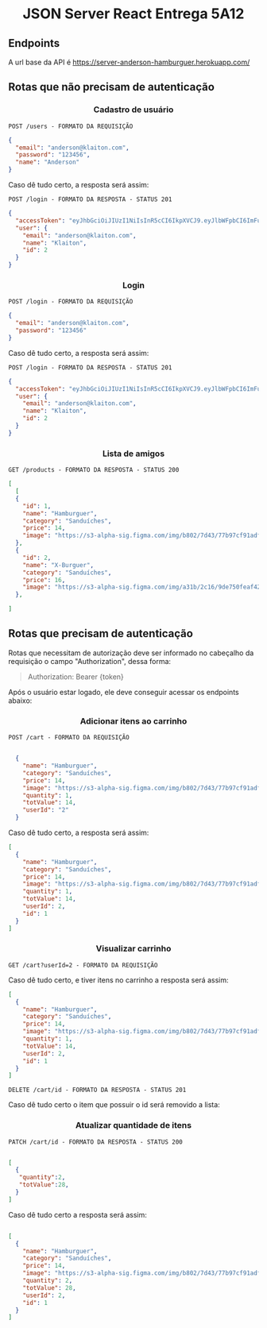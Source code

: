 <h1 align='center'>
    JSON Server React Entrega 5A12
</h1>

## Endpoints

A url base da API é https://server-anderson-hamburguer.herokuapp.com/

## Rotas que não precisam de autenticação

<h3 align='center'> Cadastro de usuário</h3>

`POST /users - FORMATO DA REQUISIÇÃO`

```json
{
  "email": "anderson@klaiton.com",
  "password": "123456",
  "name": "Anderson"
}
```

Caso dê tudo certo, a resposta será assim:

`POST /login - FORMATO DA RESPOSTA - STATUS 201`

```json
{
  "accessToken": "eyJhbGciOiJIUzI1NiIsInR5cCI6IkpXVCJ9.eyJlbWFpbCI6ImFuZGVyc29uQGtsYWl0b24uY29tIiwiaWF0IjoxNjM1OTc4ODI3LCJleHAiOjE2MzU5ODI0MjcsInN1YiI6IjIifQ.z5Y5z0v9WjA40Puk-WXB7ZVmbGtHyEGMS4xvDVSUD_M",
  "user": {
    "email": "anderson@klaiton.com",
    "name": "Klaiton",
    "id": 2
  }
}
```

<h3 align='center'> Login </h3>

`POST /login - FORMATO DA REQUISIÇÃO`

```json
{
  "email": "anderson@klaiton.com",
  "password": "123456"
}
```

Caso dê tudo certo, a resposta será assim:

`POST /login - FORMATO DA RESPOSTA - STATUS 201`

```json
{
  "accessToken": "eyJhbGciOiJIUzI1NiIsInR5cCI6IkpXVCJ9.eyJlbWFpbCI6ImFuZGVyc29uQGtsYWl0b24uY29tIiwiaWF0IjoxNjM1OTc4ODI3LCJleHAiOjE2MzU5ODI0MjcsInN1YiI6IjIifQ.z5Y5z0v9WjA40Puk-WXB7ZVmbGtHyEGMS4xvDVSUD_M",
  "user": {
    "email": "anderson@klaiton.com",
    "name": "Klaiton",
    "id": 2
  }
}
```

<h3 align='center'> Lista de  amigos </h3>

`GET /products - FORMATO DA RESPOSTA - STATUS 200`

```JSON
[
  [
  {
    "id": 1,
    "name": "Hamburguer",
    "category": "Sanduíches",
    "price": 14,
    "image": "https://s3-alpha-sig.figma.com/img/b802/7d43/77b97cf91adff632bb964dc7b056d179?Expires=1636934400&Signature=PNhZpOqfVsP80AYjycl7hCtJsf4fUTiVlryJQev3R7XoEvHPYBFS-DZgr7nmR1LljWTPjJlZv-2xA6IcIqyK9Tzfiy4gIMxAkVohJPfMoTD0u0tg6vcXzSlY2kaA77rr1MSvD-xROTYPbGB3EKEYxPs6~C9VxdAvo6QRbSEhbwbINx9TRj1V5n6c907pBv0YxmN7wzwQnlx4G~ODOdsaOBaRPNu7CEwVP2OGNo20Ld3mfkARTV~5TuYL72vL~7cFlia9PyocSAr3NctuveBtkeo3vt638cFH3zLsrM39af0IqpDkEAeBthKVkS5eT1PgmdeHy2xOoeqSTnnuLhBnkQ__&Key-Pair-Id=APKAINTVSUGEWH5XD5UA"
  },
  {
    "id": 2,
    "name": "X-Burguer",
    "category": "Sanduíches",
    "price": 16,
    "image": "https://s3-alpha-sig.figma.com/img/a31b/2c16/9de750feaf42d98ebd46941dad1f6afd?Expires=1636934400&Signature=CC~itVkTJHtH5dJmAt9kGp9WEQw2stM~wcd8j8KTqGSMSoRsE5n78ElXmyjvoumEg3Ra5xm-cc8vHPwguK2raJ9pft7qr5FEgN7xGxzXFnBbjRAJpsRTkrvT~eK~KJBaaDT2XS-Qjnn0laIGMj-Bczxz0ZR284yBUaSYbMk2Hv-7NRn4h-ZzyeKmI8PtNvGRisMn4DVc5qyRxVAb2mblzmqwvHUJlexfyv69kJl5tWrGzlaIA0BUX-4xgSesC2b7tM0Kwi2WDYAQhWf8079cVkj4~5ylC0-uwSAvfQkVzoXK6gHhh8fE5gW8XyI8MPY0S6RC4hWhOBzP38hF-SSCgQ__&Key-Pair-Id=APKAINTVSUGEWH5XD5UA"
  },

]
```

## Rotas que precisam de autenticação

Rotas que necessitam de autorização deve ser informado no cabeçalho da requisição o campo "Authorization", dessa forma:

> Authorization: Bearer {token}

Após o usuário estar logado, ele deve conseguir acessar os endpoints abaixo:

<h3 align='center'> Adicionar itens ao carrinho </h3>

`POST /cart - FORMATO DA REQUISIÇÃO`

```JSON

  {
    "name": "Hamburguer",
    "category": "Sanduíches",
    "price": 14,
    "image": "https://s3-alpha-sig.figma.com/img/b802/7d43/77b97cf91adff632bb964dc7b056d179?Expires=1636934400&Signature=PNhZpOqfVsP80AYjycl7hCtJsf4fUTiVlryJQev3R7XoEvHPYBFS-DZgr7nmR1LljWTPjJlZv-2xA6IcIqyK9Tzfiy4gIMxAkVohJPfMoTD0u0tg6vcXzSlY2kaA77rr1MSvD-xROTYPbGB3EKEYxPs6~C9VxdAvo6QRbSEhbwbINx9TRj1V5n6c907pBv0YxmN7wzwQnlx4G~ODOdsaOBaRPNu7CEwVP2OGNo20Ld3mfkARTV~5TuYL72vL~7cFlia9PyocSAr3NctuveBtkeo3vt638cFH3zLsrM39af0IqpDkEAeBthKVkS5eT1PgmdeHy2xOoeqSTnnuLhBnkQ__&Key-Pair-Id=APKAINTVSUGEWH5XD5UA",
    "quantity": 1,
    "totValue": 14,
    "userId": "2"
  }

```

Caso dê tudo certo, a resposta será assim:

```json
[
  {
    "name": "Hamburguer",
    "category": "Sanduíches",
    "price": 14,
    "image": "https://s3-alpha-sig.figma.com/img/b802/7d43/77b97cf91adff632bb964dc7b056d179?Expires=1636934400&Signature=PNhZpOqfVsP80AYjycl7hCtJsf4fUTiVlryJQev3R7XoEvHPYBFS-DZgr7nmR1LljWTPjJlZv-2xA6IcIqyK9Tzfiy4gIMxAkVohJPfMoTD0u0tg6vcXzSlY2kaA77rr1MSvD-xROTYPbGB3EKEYxPs6~C9VxdAvo6QRbSEhbwbINx9TRj1V5n6c907pBv0YxmN7wzwQnlx4G~ODOdsaOBaRPNu7CEwVP2OGNo20Ld3mfkARTV~5TuYL72vL~7cFlia9PyocSAr3NctuveBtkeo3vt638cFH3zLsrM39af0IqpDkEAeBthKVkS5eT1PgmdeHy2xOoeqSTnnuLhBnkQ__&Key-Pair-Id=APKAINTVSUGEWH5XD5UA",
    "quantity": 1,
    "totValue": 14,
    "userId": 2,
    "id": 1
  }
]
```

<h3 align='center'> Visualizar carrinho </h3>

`GET /cart?userId=2 - FORMATO DA REQUISIÇÃO`

Caso dê tudo certo, e tiver itens no carrinho a resposta será assim:

```json
[
  {
    "name": "Hamburguer",
    "category": "Sanduíches",
    "price": 14,
    "image": "https://s3-alpha-sig.figma.com/img/b802/7d43/77b97cf91adff632bb964dc7b056d179?Expires=1636934400&Signature=PNhZpOqfVsP80AYjycl7hCtJsf4fUTiVlryJQev3R7XoEvHPYBFS-DZgr7nmR1LljWTPjJlZv-2xA6IcIqyK9Tzfiy4gIMxAkVohJPfMoTD0u0tg6vcXzSlY2kaA77rr1MSvD-xROTYPbGB3EKEYxPs6~C9VxdAvo6QRbSEhbwbINx9TRj1V5n6c907pBv0YxmN7wzwQnlx4G~ODOdsaOBaRPNu7CEwVP2OGNo20Ld3mfkARTV~5TuYL72vL~7cFlia9PyocSAr3NctuveBtkeo3vt638cFH3zLsrM39af0IqpDkEAeBthKVkS5eT1PgmdeHy2xOoeqSTnnuLhBnkQ__&Key-Pair-Id=APKAINTVSUGEWH5XD5UA",
    "quantity": 1,
    "totValue": 14,
    "userId": 2,
    "id": 1
  }
]
```

`DELETE /cart/id - FORMATO DA RESPOSTA - STATUS 201`

Caso dê tudo certo o item que possuir o id será removido a lista:

<h3 align='center'> Atualizar quantidade de itens </h3>

`PATCH /cart/id - FORMATO DA RESPOSTA - STATUS 200`

```JSON

[
  {
   "quantity":2,
   "totValue":28,
  }
]
```

Caso dê tudo certo a resposta será assim:

```JSON

[
  {
    "name": "Hamburguer",
    "category": "Sanduíches",
    "price": 14,
    "image": "https://s3-alpha-sig.figma.com/img/b802/7d43/77b97cf91adff632bb964dc7b056d179?Expires=1636934400&Signature=PNhZpOqfVsP80AYjycl7hCtJsf4fUTiVlryJQev3R7XoEvHPYBFS-DZgr7nmR1LljWTPjJlZv-2xA6IcIqyK9Tzfiy4gIMxAkVohJPfMoTD0u0tg6vcXzSlY2kaA77rr1MSvD-xROTYPbGB3EKEYxPs6~C9VxdAvo6QRbSEhbwbINx9TRj1V5n6c907pBv0YxmN7wzwQnlx4G~ODOdsaOBaRPNu7CEwVP2OGNo20Ld3mfkARTV~5TuYL72vL~7cFlia9PyocSAr3NctuveBtkeo3vt638cFH3zLsrM39af0IqpDkEAeBthKVkS5eT1PgmdeHy2xOoeqSTnnuLhBnkQ__&Key-Pair-Id=APKAINTVSUGEWH5XD5UA",
    "quantity": 2,
    "totValue": 28,
    "userId": 2,
    "id": 1
  }
]
```
